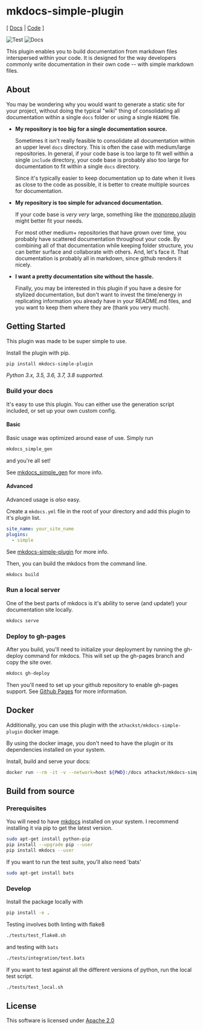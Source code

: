 # mkdocs-simple-plugin

[ [Docs](http://athackst.github.io/mkdocs-simple-plugin) | [Code](http://github.com/athackst/mkdocs-simple-plugin) ]

![Test](https://github.com/athackst/mkdocs-simple-plugin/workflows/Test/badge.svg) ![Docs](https://github.com/athackst/mkdocs-simple-plugin/workflows/Docs/badge.svg)

This plugin enables you to build documentation from markdown files interspersed within your code.  It is designed for the way developers commonly write documentation in their own code -- with simple markdown files.

## About

You may be wondering why you would want to generate a static site for your project, without doing the typical "wiki" thing of consolidating all documentation within a single `docs` folder or using a single `README` file.

* **My repository is too big for a single documentation source.**

    Sometimes it isn't really feasible to consolidate all documentation within an upper level `docs` directory.  This is often the case with medium/large repositories.  In general, if your code base is too large to fit well within a single `include` directory, your code base is probably also too large for documentation to fit within a single `docs` directory.  

    Since it's typically easier to keep documentation up to date when it lives as close to the code as possible, it is better to create multiple sources for documentation.

* **My repository is too simple for advanced documentation.**

    If your code base is _very very_ large, something like the [monorepo plugin](https://github.com/spotify/mkdocs-monorepo-plugin) might better fit your needs.

    For most other medium+ repositories that have grown over time, you probably have scattered documentation throughout your code.  By combining all of that documentation while keeping folder structure, you can better surface and collaborate with others. And, let's face it.  That documentation is probably all in markdown, since github renders it nicely.

* **I want a pretty documentation site without the hassle.**

    Finally, you may be interested in this plugin if you have a desire for stylized documentation, but don't want to invest the time/energy in replicating information you already have in your README.md files, and you want to keep them where they are (thank you very much).

## Getting Started

This plugin was made to be super simple to use.

Install the plugin with pip.

```bash
pip install mkdocs-simple-plugin
```

_Python 3.x, 3.5, 3.6, 3.7, 3.8 supported._

### Build your docs

It's easy to use this plugin.  You can either use the generation script included, or set up your own custom config.

#### Basic

Basic usage was optimized around ease of use.  Simply run

```bash
mkdocs_simple_gen
```

and you're all set!

See [mkdocs_simple_gen](mkdocs_simple_plugin/README.md#mkdocs_simple_gen) for more info.

#### Advanced

Advanced usage is _also_ easy.

Create a `mkdocs.yml` file in the root of your directory and add this plugin to it's plugin list.

```yaml
site_name: your_site_name
plugins:
  - simple
```

See [mkdocs-simple-plugin](mkdocs_simple_plugin/README.md#mkdocs-simple-plugin) for more info.

Then, you can build the mkdocs from the command line.

```bash
mkdocs build
```

### Run a local server

One of the best parts of mkdocs is it's ability to serve (and update!) your documentation site locally.

```bash
mkdocs serve
```

### Deploy to gh-pages

After you build, you'll need to initialize your deployment by running the gh-deploy command for mkdocs.  This will set up the gh-pages branch and copy the site over.

```bash
mkdocs gh-deploy
```

Then you'll need to set up your github repository to enable gh-pages support. See [Github Pages](https://pages.github.com/) for more information.

## Docker

Additionally, you can use this plugin with the `athackst/mkdocs-simple-plugin` docker image.

By using the docker image, you don't need to have the plugin or its dependencies installed on your system.


Install, build and serve your docs:

```bash
docker run --rm -it -v --network=host ${PWD}:/docs athackst/mkdocs-simple-plugin
```

## Build from source

### Prerequisites

You will need to have [mkdocs](https://www.mkdocs.org/) installed on your system.  I recommend installing it via pip to get the latest version.

```bash
sudo apt-get install python-pip
pip install --upgrade pip --user
pip install mkdocs --user
```

If you want to run the test suite, you'll also need 'bats'

```bash
sudo apt-get install bats
```

### Develop

Install the package locally with

```bash
pip install -e .
```

Testing involves both linting with flake8

```bash
./tests/test_flake8.sh
```

and testing with `bats`

```bash
./tests/integration/test.bats
```

If you want to test against all the different versions of python, run the local test script.

```bash
./tests/test_local.sh
```

<!--TODO github integration -->

## License

This software is licensed under [Apache 2.0](https://github.com/athackst/mkdocs-simple-plugin/blob/master/LICENSE)
